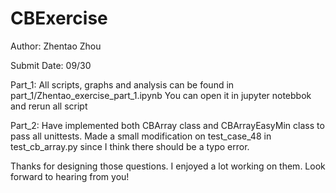 # CBExercise
Author: Zhentao Zhou

Submit Date: 09/30

Part_1:
All scripts, graphs and analysis can be found in part_1/Zhentao_exercise_part_1.ipynb
You can open it in jupyter notebbok and rerun all script

Part_2:
Have implemented both CBArray class and CBArrayEasyMin class to pass all unittests.
Made a small modification on test_case_48 in test_cb_array.py since I think there should be a typo error.

Thanks for designing those questions. I enjoyed a lot working on them. Look forward to hearing from you!

